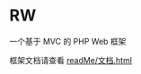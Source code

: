 # RW
一个基于 MVC 的 PHP Web 框架

框架文档请查看 [readMe/文档.html](https://github.com/Go-loneliness-of-man/rw/blob/master/readMe/%E6%96%87%E6%A1%A3.html)